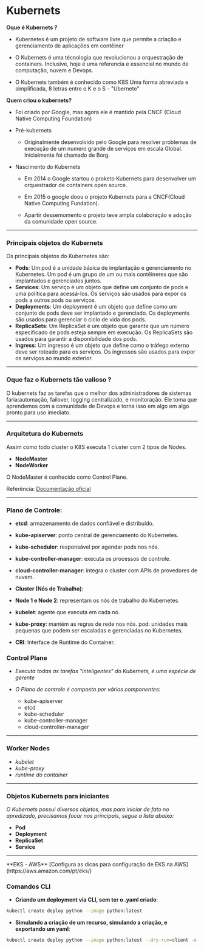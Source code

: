# Kubernets

**Oque é Kubernets ?**
- Kubernetes é um projeto de software livre que permite a criação e gerenciamento de aplicações em contêiner

- O Kubernets é uma técnologia que revolucionou a orquestração de containers. Inclusive, hoje é uma referencia e essencial no mundo de computação, nuvem e Devops.

- O Kubernets também é conhecido como K8S.Uma forma abreviada e simplificada, 8 letras entre o K e o S - "Ubernete"

**Quem criou o kubernets?**
- Foi criado por Google, mas agora ele é mantido pela CNCF (Cloud Native Computing Foundation)

- Pré-kubernets
    - Originalmente desenvolvido pelo Google para resolver problemas de execução de um numero grande de serviços em escala Global. Inicialmente foi chamado de Borg.

- Nascimento do Kubernets
    - Em 2014 o Google startou o proketo Kubernets para desenvolver um orquestrador de containers open source.

    - Em 2015 o google doou o projeto Kubernets para a CNCF(Cloud Native Computing Fundation).

    - Apartir dessemomento o projeto teve ampla colaboração e adoção da comunidade open source. 


<hr/>

### Principais objetos do Kubernets

Os principais objetos do Kubernetes são:

-  **Pods**: Um pod é a unidade básica de implantação e gerenciamento no Kubernetes. Um pod é um grupo de um ou mais contêineres que são implantados e gerenciados juntos.
-  **Services**: Um serviço é um objeto que define um conjunto de pods e uma política para acessá-los. Os serviços são usados para expor os pods a outros pods ou serviços.
-  **Deployments**: Um deployment é um objeto que define como um conjunto de pods deve ser implantado e gerenciado. Os deployments são usados para gerenciar o ciclo de vida dos pods.
-  **ReplicaSets**: Um ReplicaSet é um objeto que garante que um número especificado de pods esteja sempre em execução. Os ReplicaSets são usados para garantir a disponibilidade dos pods.
-  **Ingress**: Um ingresso é um objeto que define como o tráfego externo deve ser roteado para os serviços. Os ingressos são usados para expor os serviços ao mundo exterior.

<hr/>

### Oque faz o Kubernets tão valioso ?
O kubernets faz as tarefas que o melhor dos administradores de sistemas faria:automação, failover, logging centralizado, e monitoração. Ele  toma que aprendemos com a comunidade de Devops e torna isso em algo em algo pronto para uso imediato.



<hr/>

### Arquitetura do Kubernets
Assim como todo cluster o K8S executa 1 cluster com 2 tipos de Nodes.

- **NodeMaster**
- **NodeWorker**


O NodeMaster é conhecido como Control Plane.

Referência: [Documentação oficial   ](https://kubernetes.io/docs/concepts/overview/)

<hr/>

### Plano de Controle:

- **etcd**: armazenamento de dados confiável e distribuído.
- **kube-apiserver**: ponto central de gerenciamento do Kubernetes.
- **kube-scheduler**: responsável por agendar pods nos nós.
- **kube-controller-manager**: executa os processos de controle.
- **cloud-controller-manager**: integra o cluster com APIs de provedores de nuvem.
- **Cluster (Nós de Trabalho)**:

- **Node 1 e Node 2**: representam os nós de trabalho do Kubernetes.
- **kubelet**: agente que executa em cada nó.
- **kube-proxy**: mantém as regras de rede nos nós.
pod: unidades mais pequenas que podem ser escaladas e gerenciadas no Kubernetes.
- **CRI**: Interface de Runtime do Container.



### Control Plane

-  *Executa todas as tarefas "inteligentes" do Kubernets, é uma espécie de gerente*

- *O Plano de controle é composto por vários componentes:*
    - kube-apiserver
    - etcd
    - kube-scheduler
    - kube-controller-manager
    - cloud-controller-manager


<hr/>

### Worker Nodes

- *kubelet*
- *kube-proxy*
- *runtime do container*


<hr/>

### Objetos Kubernets para iniciantes


*O Kubernets possui diversos objetos, mas para iniciar de fato no apredizado, precisamos focar nos principais, segue a lista abaixo:*

- **Pod**
- **Deployment**
- **ReplicaSet**
- **Service**

<hr/>
**EKS - AWS**
[Configura as dicas para configuração de EKS na AWS](https://aws.amazon.com/pt/eks/)



### Comandos CLI

- **Criando um deployment via CLI, sem ter o .yaml criado**:
```bash
kubectl create deploy python --image python:latest
```

- **Simulando a criação de um recurso, simulando a criação, e exportando um yaml**:
```bash
kubectl create deploy python --image python:latest --dry-run=client -o yaml
```

